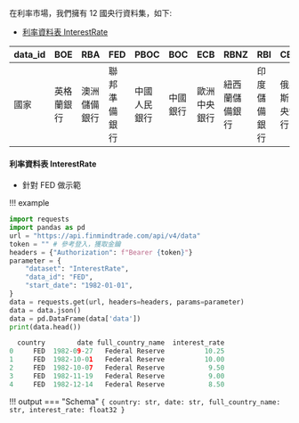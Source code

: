 在利率市場，我們擁有 12 國央行資料集，如下:

- [利率資料表 InterestRate](https://finmind.github.io/tutor/InterestRate/#interestrate)

| data_id 	| BOE        	| RBA          	| FED          	| PBOC         	| BOC      	| ECB          	| RBNZ           	| RBI          	| CBR            	| BCB              	| BOJ      	| SNB          	|
|---------	|------------	|--------------	|--------------	|--------------	|----------	|--------------	|----------------	|--------------	|----------------	|------------------	|----------	|--------------	|
| 國家    	| 英格蘭銀行 	| 澳洲儲備銀行 	| 聯邦準備銀行 	| 中國人民銀行 	| 中國銀行 	| 歐洲中央銀行 	| 紐西蘭儲備銀行 	| 印度儲備銀行 	| 俄羅斯中央銀行 	| 馬來西亞商業銀行 	| 日本銀行 	| 瑞士國家銀行 	|

#### 利率資料表 InterestRate

- 針對 FED 做示範

!!! example
  ```python
  import requests
  import pandas as pd
  url = "https://api.finmindtrade.com/api/v4/data"
  token = "" # 參考登入，獲取金鑰
  headers = {"Authorization": f"Bearer {token}"}
  parameter = {
      "dataset": "InterestRate",
      "data_id": "FED",
      "start_date": "1982-01-01",
  }
  data = requests.get(url, headers=headers, params=parameter)
  data = data.json()
  data = pd.DataFrame(data['data'])
  print(data.head())

    country        date full_country_name  interest_rate
  0     FED  1982-09-27   Federal Reserve          10.25
  1     FED  1982-10-01   Federal Reserve          10.00
  2     FED  1982-10-07   Federal Reserve           9.50
  3     FED  1982-11-19   Federal Reserve           9.00
  4     FED  1982-12-14   Federal Reserve           8.50
  ```
!!! output
    === "Schema"
        ```
        {
            country: str,
            date: str,
            full_country_name: str,
            interest_rate: float32
        }
        ```